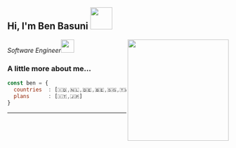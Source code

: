 <h2> Hi, I'm Ben Basuni <img src="https://media.giphy.com/media/mGcNjsfWAjY5AEZNw6/giphy.gif" width="50"></h2>
<img align='right' src="https://media.giphy.com/media/ieyl9zmCjO4b4t6qoY/giphy.gif" width="230">
<p><em>Software Engineer</a><img src="https://media.giphy.com/media/fYSnHlufseco8Fh93Z/giphy.gif" width="30"></br>
</em></p>


### A little more about me...  

```javascript
const ben = {
  countries  : [🇮🇩,🇳🇱,🇩🇪,🇧🇪,🇸🇬,🇹🇼,🇹🇭.🇨🇷,🇨🇳]
  plans      : [🇮🇹,🇯🇵]
}
```

---
